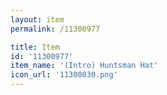 ```yaml
---
layout: item
permalink: /11300977

title: Item
id: '11300977'
item_name: '(Intro) Huntsman Hat'
icon_url: '11300030.png'
---
```

